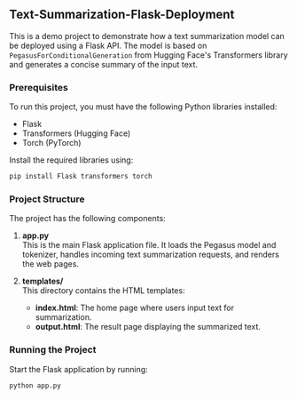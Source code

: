 ## Text-Summarization-Flask-Deployment

This is a demo project to demonstrate how a text summarization model can be deployed using a Flask API. The model is based on `PegasusForConditionalGeneration` from Hugging Face's Transformers library and generates a concise summary of the input text.

### Prerequisites

To run this project, you must have the following Python libraries installed:
- Flask
- Transformers (Hugging Face)
- Torch (PyTorch)

Install the required libraries using:
```bash
pip install Flask transformers torch
```

### Project Structure

The project has the following components:

1. **app.py**  
   This is the main Flask application file. It loads the Pegasus model and tokenizer, handles incoming text summarization requests, and renders the web pages.

2. **templates/**  
   This directory contains the HTML templates:
   - **index.html**: The home page where users input text for summarization.
   - **output.html**: The result page displaying the summarized text.


### Running the Project

Start the Flask application by running:
```bash
python app.py
```
